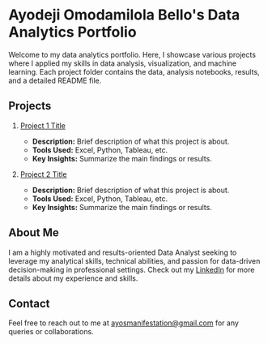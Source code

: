 # Ayodeji Omodamilola Bello's Data Analytics Portfolio

Welcome to my data analytics portfolio. Here, I showcase various projects where I applied my skills in data analysis, visualization, and machine learning. Each project folder contains the data, analysis notebooks, results, and a detailed README file.

## Projects

1. [Project 1 Title](./project1)
   - **Description:** Brief description of what this project is about.
   - **Tools Used:** Excel, Python, Tableau, etc.
   - **Key Insights:** Summarize the main findings or results.

2. [Project 2 Title](./project2)
   - **Description:** Brief description of what this project is about.
   - **Tools Used:** Excel, Python, Tableau, etc.
   - **Key Insights:** Summarize the main findings or results.

## About Me

I am a highly motivated and results-oriented Data Analyst seeking to leverage my analytical skills, technical abilities, and passion for data-driven decision-making in professional settings. Check out my [LinkedIn](https://www.linkedin.com/in/your-profile) for more details about my experience and skills.

## Contact

Feel free to reach out to me at ayosmanifestation@gmail.com for any queries or collaborations.

